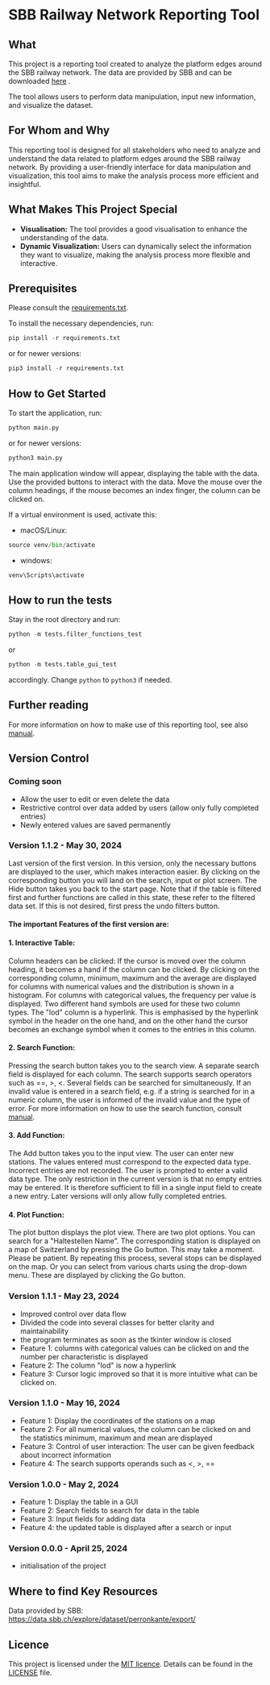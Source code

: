 # SBB Railway Network Reporting Tool

## What

This project is a reporting tool created to analyze the platform edges around the SBB railway network.
The data are provided by SBB and can be downloaded [here](https://data.sbb.ch/explore/dataset/perronkante/export/) .

The tool allows users to perform data manipulation, input new information, and visualize the dataset.

## For Whom and Why

This reporting tool is designed for all stakeholders who need to analyze and understand the data related
to platform edges around the SBB railway network. By providing a user-friendly interface for data manipulation
and visualization, this tool aims to make the analysis process more efficient and insightful.

## What Makes This Project Special

- **Visualisation:** The tool provides a good visualisation to enhance the understanding of the data.
- **Dynamic Visualization:** Users can dynamically select the information they want to visualize, making the analysis process more flexible and interactive.

## Prerequisites
Please consult the [requirements.txt](requirements.txt).

To install the necessary dependencies, run:

```python
pip install -r requirements.txt
```

or for newer versions:

```python
pip3 install -r requirements.txt
```

## How to Get Started

To start the application, run:

```python
python main.py
```

or for newer versions:

```python
python3 main.py
```

The main application window will appear, displaying the table with the data.
Use the provided buttons to interact with the data.
Move the mouse over the column headings, if the mouse becomes an index finger,
the column can be clicked on.

If a virtual environment is used, activate this:

- macOS/Linux:

```python
source venv/bin/activate
```

- windows:

```python
venv\Scripts\activate
```

## How to run the tests

Stay in the root directory and run:

```python
python -m tests.filter_functions_test
```

or

```python
python -m tests.table_gui_test
```

accordingly. Change `python` to `python3` if needed.

## Further reading

For more information on how to make use of this reporting tool, see also [manual](manual.md).

## Version Control

### Coming soon

- Allow the user to edit or even delete the data
- Restrictive control over data added by users (allow only fully completed entries)
- Newly entered values are saved permanently 

### Version 1.1.2 - May 30, 2024
Last version of the first version. In this version, only the necessary buttons are
displayed to the user, which makes interaction easier. By clicking on the corresponding button you will land on the search, input or plot screen.
The Hide button takes you back to the start page. 
Note that if the table is filtered first and further functions are called in this state,
these refer to the filtered data set. If this is not desired, first press the undo filters button.

#### The important Features of the first version are:
#### 1. Interactive Table:
Column headers can be clicked:
If the cursor is moved over the column heading, it becomes a hand if the column can be clicked.
By clicking on the corresponding column, minimum, maximum and the average are displayed for columns with numerical values
and the distribution is shown in a histogram. For columns with categorical values, the frequency per value is displayed.
Two different hand symbols are used for these two column types. 
The "lod" column is a hyperlink. This is emphasised by the hyperlink symbol in the header on the one hand,
and on the other hand the cursor becomes an exchange symbol when it comes to the entries in this column.

#### 2. Search Function:
Pressing the search button takes you to the search view.
A separate search field is displayed for each column. The search supports search operators
such as ==, >, <. Several fields can be searched for simultaneously.
If an invalid value is entered in a search field, e.g. if a string is searched for in a numeric column,
the user is informed of the invalid value and the type of error. For more information on how to use the search function, consult [manual](manual.md).

#### 3. Add Function:
The Add button takes you to the input view.
The user can enter new stations. The values entered must correspond to the expected data type.
Incorrect entries are not recorded. The user is prompted to enter a valid data type.
The only restriction in the current version is that
no empty entries may be entered. It is therefore sufficient to fill in a single input field to
create a new entry. Later versions will only allow fully completed entries. 

#### 4. Plot Function:
The plot button displays the plot view. There are two plot options.
You can search for a "Haltestellen Name". The corresponding station is displayed on a map
of Switzerland by pressing the Go button. This may take a moment. Please be patient.
By repeating this process, several stops can be displayed on the map.
Or you can select from various charts using the drop-down menu.
These are displayed by clicking the Go button.


### Version 1.1.1 - May 23, 2024

- Improved control over data flow
- Divided the code into several classes for better clarity and maintainability
- the program terminates as soon as the tkinter window is closed
- Feature 1: columns with categorical values can be clicked on and the number per characteristic is displayed
- Feature 2: The column "lod" is now a hyperlink
- Feature 3: Cursor logic improved so that it is more intuitive what can be clicked on.

### Version 1.1.0 - May 16, 2024

- Feature 1: Display the coordinates of the stations on a map
- Feature 2: For all numerical values, the column can be clicked on and the statistics minimum, maximum and mean are displayed
- Feature 3: Control of user interaction: The user can be given feedback about incorrect information
- Feature 4: The search supports operands such as <, >, ==

### Version 1.0.0 - May 2, 2024

- Feature 1: Display the table in a GUI
- Feature 2: Search fields to search for data in the table
- Feature 3: Input fields for adding data
- Feature 4: the updated table is displayed after a search or input

### Version 0.0.0 - April 25, 2024

- initialisation of the project

## Where to find Key Resources

Data provided by SBB: <a href="https://data.sbb.ch/explore/dataset/perronkante/export/" target="_blank">https://data.sbb.ch/explore/dataset/perronkante/export/ </a>

## Licence

This project is licensed under the [MIT licence](LICENSE). Details can be found in the [LICENSE](LICENSE) file.

